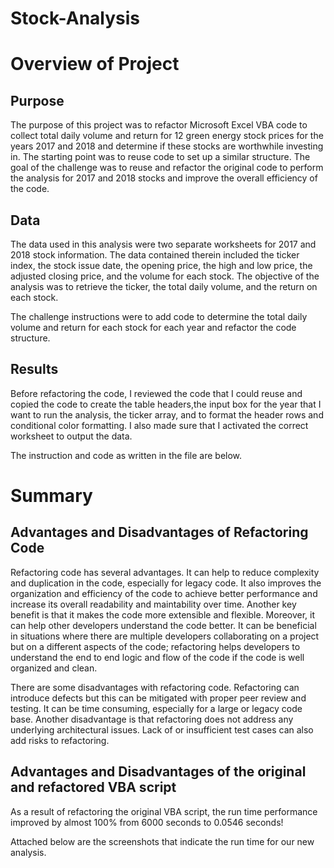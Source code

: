 # Stock-Analysis

# Overview of Project

## Purpose

The purpose of this project was to refactor Microsoft Excel VBA code to collect total daily volume and return for 12 green energy stock prices for the years 2017 and 2018 and determine if these stocks are worthwhile investing in. The starting point was to reuse code to set up a similar structure. The goal of the challenge was to reuse and refactor the original code to perform the analysis for 2017 and 2018 stocks and improve the overall efficiency of the code.

## Data

The data used in this analysis were two separate worksheets for 2017 and 2018 stock information. The data contained therein included the ticker index, the stock issue date, the opening price, the high and low price, the adjusted closing price, and the volume for each stock. The objective of the analysis was to retrieve the ticker, the total daily volume, and the return on each stock.

The challenge instructions were to add code to determine the total daily volume and return for each stock for each year and refactor the code structure.

## Results

Before refactoring the code, I reviewed the code that I could reuse and copied the code to create the table headers,the input box for the year that I want to run the analysis, the ticker array, and to format the header rows and conditional color formatting. I also made sure that I activated the correct worksheet to output the data.

The instruction and code as written in the file are below.


# Summary

## Advantages and Disadvantages of Refactoring Code

Refactoring code has several advantages. It can help to reduce complexity and duplication in the code, especially for legacy code. It also improves the organization and efficiency of the code to achieve better performance and increase its overall readability and maintability over time. Another key benefit is that it makes the code more extensible and flexible. Moreover, it can help other developers understand the code better. It can be beneficial in situations where there are multiple developers collaborating on a project but on a different aspects of the code; refactoring helps developers to understand the end to end logic and flow of the code if the code is well organized and clean.

There are some disadvantages with refactoring code. Refactoring can introduce defects but this can be mitigated with proper peer review and testing. It can be time consuming, especially for a large or legacy code base. Another disadvantage is that refactoring does not address any underlying architectural issues. Lack of or insufficient test cases can also add risks to refactoring.

## Advantages and Disadvantages of the original and refactored VBA script

As a result of refactoring the original VBA script, the run time performance improved by almost 100% from 6000 seconds to 0.0546 seconds!

Attached below are the screenshots that indicate the run time for our new analysis.
